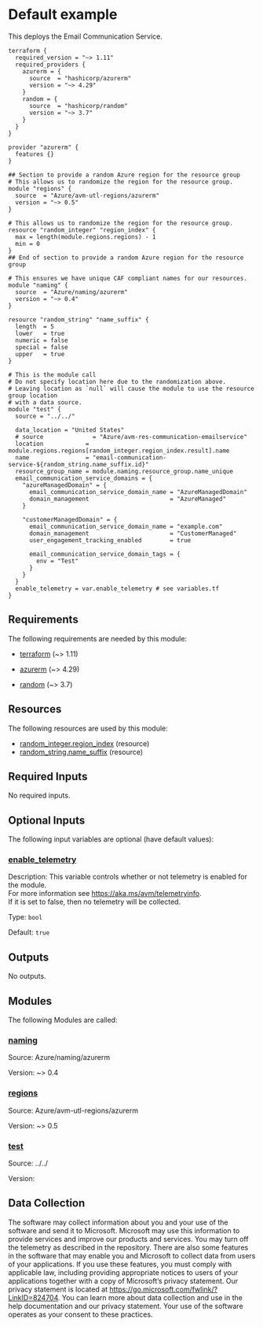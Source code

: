 <!-- BEGIN_TF_DOCS -->
# Default example

This deploys the Email Communication Service.

```hcl
terraform {
  required_version = "~> 1.11"
  required_providers {
    azurerm = {
      source  = "hashicorp/azurerm"
      version = "~> 4.29"
    }
    random = {
      source  = "hashicorp/random"
      version = "~> 3.7"
    }
  }
}

provider "azurerm" {
  features {}
}

## Section to provide a random Azure region for the resource group
# This allows us to randomize the region for the resource group.
module "regions" {
  source  = "Azure/avm-utl-regions/azurerm"
  version = "~> 0.5"
}

# This allows us to randomize the region for the resource group.
resource "random_integer" "region_index" {
  max = length(module.regions.regions) - 1
  min = 0
}
## End of section to provide a random Azure region for the resource group

# This ensures we have unique CAF compliant names for our resources.
module "naming" {
  source  = "Azure/naming/azurerm"
  version = "~> 0.4"
}

resource "random_string" "name_suffix" {
  length  = 5
  lower   = true
  numeric = false
  special = false
  upper   = true
}

# This is the module call
# Do not specify location here due to the randomization above.
# Leaving location as `null` will cause the module to use the resource group location
# with a data source.
module "test" {
  source = "../../"

  data_location = "United States"
  # source              = "Azure/avm-res-communication-emailservice"
  location            = module.regions.regions[random_integer.region_index.result].name
  name                = "email-communication-service-${random_string.name_suffix.id}"
  resource_group_name = module.naming.resource_group.name_unique
  email_communication_service_domains = {
    "azureManagedDomain" = {
      email_communication_service_domain_name = "AzureManagedDomain"
      domain_management                       = "AzureManaged"
    }

    "customerManagedDomain" = {
      email_communication_service_domain_name = "example.com"
      domain_management                       = "CustomerManaged"
      user_engagement_tracking_enabled        = true

      email_communication_service_domain_tags = {
        env = "Test"
      }
    }
  }
  enable_telemetry = var.enable_telemetry # see variables.tf
}
```

<!-- markdownlint-disable MD033 -->
## Requirements

The following requirements are needed by this module:

- <a name="requirement_terraform"></a> [terraform](#requirement\_terraform) (~> 1.11)

- <a name="requirement_azurerm"></a> [azurerm](#requirement\_azurerm) (~> 4.29)

- <a name="requirement_random"></a> [random](#requirement\_random) (~> 3.7)

## Resources

The following resources are used by this module:

- [random_integer.region_index](https://registry.terraform.io/providers/hashicorp/random/latest/docs/resources/integer) (resource)
- [random_string.name_suffix](https://registry.terraform.io/providers/hashicorp/random/latest/docs/resources/string) (resource)

<!-- markdownlint-disable MD013 -->
## Required Inputs

No required inputs.

## Optional Inputs

The following input variables are optional (have default values):

### <a name="input_enable_telemetry"></a> [enable\_telemetry](#input\_enable\_telemetry)

Description: This variable controls whether or not telemetry is enabled for the module.  
For more information see <https://aka.ms/avm/telemetryinfo>.  
If it is set to false, then no telemetry will be collected.

Type: `bool`

Default: `true`

## Outputs

No outputs.

## Modules

The following Modules are called:

### <a name="module_naming"></a> [naming](#module\_naming)

Source: Azure/naming/azurerm

Version: ~> 0.4

### <a name="module_regions"></a> [regions](#module\_regions)

Source: Azure/avm-utl-regions/azurerm

Version: ~> 0.5

### <a name="module_test"></a> [test](#module\_test)

Source: ../../

Version:

<!-- markdownlint-disable-next-line MD041 -->
## Data Collection

The software may collect information about you and your use of the software and send it to Microsoft. Microsoft may use this information to provide services and improve our products and services. You may turn off the telemetry as described in the repository. There are also some features in the software that may enable you and Microsoft to collect data from users of your applications. If you use these features, you must comply with applicable law, including providing appropriate notices to users of your applications together with a copy of Microsoft’s privacy statement. Our privacy statement is located at <https://go.microsoft.com/fwlink/?LinkID=824704>. You can learn more about data collection and use in the help documentation and our privacy statement. Your use of the software operates as your consent to these practices.
<!-- END_TF_DOCS -->